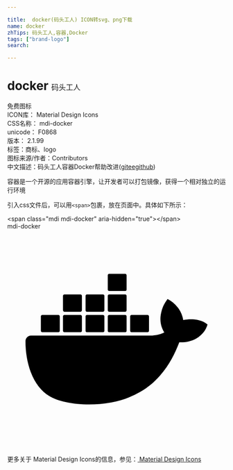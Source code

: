 ```yaml
---

title:  docker(码头工人) ICON转svg、png下载
name: docker
zhTips: 码头工人,容器,Docker
tags: ["brand-logo"]
search: 

---
```


# docker  <small style="font-size: 60%;font-weight: 100">码头工人</small>


<div class="detail-page">
<p>
<span><span class="badge-success badge">免费图标</span> </span>
<br/>
<span>
ICON库：
<span class="badge-secondary badge">Material Design Icons</span> 
</span>
<br/>
<span>
CSS名称：
<span class="badge-secondary badge">mdi-docker</span> 
</span>
<br/>
<span>
unicode：
<span class="badge-secondary badge">F0868</span> 
<copy-btn content='F0868' btn-title=""></copy-btn>
<copy-btn :content='String.fromCodePoint(parseInt("F0868", 16))' btn-title="复制U"></copy-btn>
</span>
<br/>
<span>
版本：
<span class="badge-secondary badge">2.1.99</span> 
</span><br/><span>标签：<span class="badge-light badge"><router-link to="/tags/brand-logo.html">商标、logo</router-link></span></span>
<br/>
<span>图标来源/作者：<span class="badge-light badge">Contributors</span></span> 
<br/>
<span class="zh-detail">中文描述：<span class="badge-primary badge">码头工人</span><span class="badge-primary badge">容器</span><span class="badge-primary badge">Docker</span><span class="help-link"><span>帮助改进</span>(<a href="https://gitee.com/liuwave/icon-helper/edit/master/json/material/docker.json" target="_blank" rel="noopener noreferrer">gitee</a><a href="https://github.com/liuwave/icon-helper/edit/master/json/material/docker.json" target="_blank" rel="noopener noreferrer">github</a></span>)</span><br/>
</p>
</div><div class="description description alert alert-light">容器是一个开源的应用容器引擎，让开发者可以打包镜像，获得一个相对独立的运行环境</div>
<div class="alert alert-dark">
  <i class="mdi mdi-docker mdi-48px"></i>
  <i class="mdi mdi-docker mdi-36px"></i>
  <i class="mdi mdi-docker mdi-24px"></i>
  <i class="mdi mdi-docker mdi-18px"></i>
</div>
<div>
  <p>引入css文件后，可以用<code>&lt;span&gt;</code>包裹，放在页面中。具体如下所示：    
  </p>
  <div class="alert alert-primary" style="font-size: 14px">
    &lt;span class="mdi mdi-docker" aria-hidden="true"&gt;&lt;/span&gt;
    <copy-btn content='<span class="mdi mdi-docker" aria-hidden="true"></span>'></copy-btn>
  </div>
  <div class="alert alert-secondary">
    <i class="mdi mdi-docker"
    style="font-size: 24px"
    aria-hidden="true"></i> mdi-docker
    <copy-btn content="mdi-docker" btn-title="复制图标名称"></copy-btn>
  </div>
</div>
<div id="svg" class="svg-wrap">
<svg xmlns="http://www.w3.org/2000/svg" viewBox="0 0 24 24"><path d="M21.81 10.25C21.75 10.21 21.25 9.82 20.17 9.82C19.89 9.82 19.61 9.85 19.33 9.9C19.12 8.5 17.95 7.79 17.9 7.76L17.61 7.59L17.43 7.86C17.19 8.22 17 8.63 16.92 9.05C16.72 9.85 16.84 10.61 17.25 11.26C16.76 11.54 15.96 11.61 15.79 11.61H2.62C2.28 11.61 2 11.89 2 12.24C2 13.39 2.18 14.54 2.58 15.62C3.03 16.81 3.71 17.69 4.58 18.23C5.56 18.83 7.17 19.17 9 19.17C9.79 19.17 10.61 19.1 11.42 18.95C12.54 18.75 13.62 18.36 14.61 17.79C15.43 17.32 16.16 16.72 16.78 16C17.83 14.83 18.45 13.5 18.9 12.35H19.09C20.23 12.35 20.94 11.89 21.33 11.5C21.59 11.26 21.78 10.97 21.92 10.63L22 10.39L21.81 10.25M3.85 11.24H5.61C5.69 11.24 5.77 11.17 5.77 11.08V9.5C5.77 9.42 5.7 9.34 5.61 9.34H3.85C3.76 9.34 3.69 9.41 3.69 9.5V11.08C3.7 11.17 3.76 11.24 3.85 11.24M6.28 11.24H8.04C8.12 11.24 8.2 11.17 8.2 11.08V9.5C8.2 9.42 8.13 9.34 8.04 9.34H6.28C6.19 9.34 6.12 9.41 6.12 9.5V11.08C6.13 11.17 6.19 11.24 6.28 11.24M8.75 11.24H10.5C10.6 11.24 10.67 11.17 10.67 11.08V9.5C10.67 9.42 10.61 9.34 10.5 9.34H8.75C8.67 9.34 8.6 9.41 8.6 9.5V11.08C8.6 11.17 8.66 11.24 8.75 11.24M11.19 11.24H12.96C13.04 11.24 13.11 11.17 13.11 11.08V9.5C13.11 9.42 13.05 9.34 12.96 9.34H11.19C11.11 9.34 11.04 9.41 11.04 9.5V11.08C11.04 11.17 11.11 11.24 11.19 11.24M6.28 9H8.04C8.12 9 8.2 8.91 8.2 8.82V7.25C8.2 7.16 8.13 7.09 8.04 7.09H6.28C6.19 7.09 6.12 7.15 6.12 7.25V8.82C6.13 8.91 6.19 9 6.28 9M8.75 9H10.5C10.6 9 10.67 8.91 10.67 8.82V7.25C10.67 7.16 10.61 7.09 10.5 7.09H8.75C8.67 7.09 8.6 7.15 8.6 7.25V8.82C8.6 8.91 8.66 9 8.75 9M11.19 9H12.96C13.04 9 13.11 8.91 13.11 8.82V7.25C13.11 7.16 13.04 7.09 12.96 7.09H11.19C11.11 7.09 11.04 7.15 11.04 7.25V8.82C11.04 8.91 11.11 9 11.19 9M11.19 6.72H12.96C13.04 6.72 13.11 6.65 13.11 6.56V5C13.11 4.9 13.04 4.83 12.96 4.83H11.19C11.11 4.83 11.04 4.89 11.04 5V6.56C11.04 6.64 11.11 6.72 11.19 6.72M13.65 11.24H15.41C15.5 11.24 15.57 11.17 15.57 11.08V9.5C15.57 9.42 15.5 9.34 15.41 9.34H13.65C13.57 9.34 13.5 9.41 13.5 9.5V11.08C13.5 11.17 13.57 11.24 13.65 11.24" /></svg>
</div>
<detail full-name='mdi-docker'></detail>
    
<div><p>更多关于 Material Design Icons的信息，参见：<a target="_blank" href="https://iconhelper.cn/material.html"> Material Design Icons</a>
</p></div>

